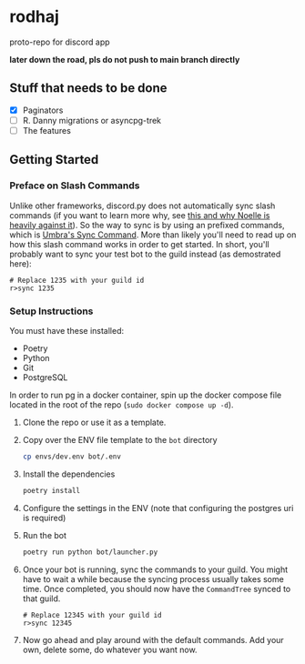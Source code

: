 # rodhaj
proto-repo for discord app

**later down the road, pls do not push to main branch directly**

## Stuff that needs to be done

- [x] Paginators
- [ ] R. Danny migrations or asyncpg-trek
- [ ] The features

## Getting Started

### Preface on Slash Commands

Unlike other frameworks, discord.py does not automatically sync slash commands (if you want to learn more why, see [this and why Noelle is heavily against it](https://github.com/No767/Zoee#preface-on-slash-commands-and-syncing)). So the way to sync is by using an prefixed commands, which is [Umbra's Sync Command](https://about.abstractumbra.dev/discord.py/2023/01/29/sync-command-example.html). More than likely you'll need to read up on how this slash command works in order to get started. In short, you'll probably want to sync your test bot to the guild instead (as demostrated here):

```
# Replace 1235 with your guild id
r>sync 1235
```


### Setup Instructions

You must have these installed:

- Poetry
- Python
- Git
- PostgreSQL

In order to run pg in a docker container, spin up the docker compose file
located in the root of the repo (`sudo docker compose up -d`).

1. Clone the repo or use it as a template.
2. Copy over the ENV file template to the `bot` directory

    ```bash
    cp envs/dev.env bot/.env
    ```
3. Install the dependencies

    ```bash
    poetry install
    ```

4. Configure the settings in the ENV (note that configuring the postgres uri is required)

5. Run the bot
    
    ```bash
    poetry run python bot/launcher.py
    ```

6. Once your bot is running, sync the commands to your guild. You might have to wait a while because the syncing process usually takes some time. Once completed, you should now have the `CommandTree` synced to that guild. 

    ```
    # Replace 12345 with your guild id
    r>sync 12345 
    ```
7. Now go ahead and play around with the default commands. Add your own, delete some, do whatever you want now.
